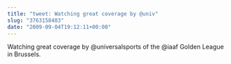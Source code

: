 ```yaml
---
title: "tweet: Watching great coverage by @univ"
slug: "3763158483"
date: "2009-09-04T19:12:11+00:00"
---
```

Watching great coverage by @universalsports of the @iaaf Golden League in Brussels.